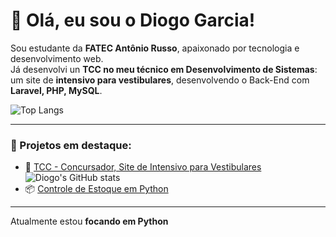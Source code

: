 # 👋 Olá, eu sou o Diogo Garcia!

Sou estudante da **FATEC Antônio Russo**, apaixonado por tecnologia e desenvolvimento web.  
Já desenvolvi un **TCC no meu técnico em Desenvolvimento de Sistemas**: um site de **intensivo para vestibulares**, desenvolvendo o Back-End com **Laravel, PHP, MySQL**.

![Top Langs](https://github-readme-stats.vercel.app/api/top-langs/?username=Diogo-Garcia11&layout=compact&theme=tokyonight)

---

### 🎯 Projetos em destaque:
- 🧠 [TCC - Concursador, Site de Intensivo para Vestibulares](https://github.com/Diogo-Garcia11/Projeto-TCC-Concursador-Site)
      ![Diogo's GitHub stats](https://github-readme-stats.vercel.app/api?username=Diogo-Garcia11&show_icons=true&theme=tokyonight)
- 📦 [Controle de Estoque em Python](https://github.com/Diogo-Garcia11/Controle-Estoque-Python)

---

Atualmente estou **focando em Python**


